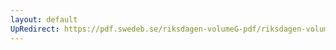 ```yaml
---
layout: default
UpRedirect: https://pdf.swedeb.se/riksdagen-volumeG-pdf/riksdagen-volumeG-pdf/data/200203/reg_200203_web.pdf
---
```

